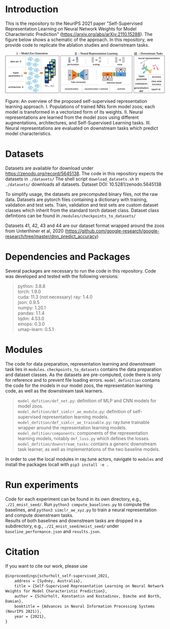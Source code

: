 
# Introduction
This is the repository to the NeurIPS 2021 paper "Self-Supervised Representation Learning on Neural Network Weights for Model Characteristic Prediction" (https://arxiv.org/abs/arXiv:2110.15288). 
The figure below shows a schematic of the approach. In this repository, we provide code to replicate the ablation studies and downstream tasks. 

![Alt text](.figures/scheme_v2.png "Neural Representation Learning Scheme")

Figure: An overview of the proposed self-supervised representation learning approach. I. Populations of trained NNs form model zoos; each model is transformed in a vectorized form of its
weights. II. Neural representations are learned from the model zoos using different augmentations,
architectures, and Self-Supervised Learning tasks. III. Neural representations are evaluated on
downstream tasks which predict model characteristics.


# Datasets
Datasets are available for download under https://zenodo.org/record/5645138. The code in this repository expects the datasets in `./datasets/` The shell script `download_datasets.sh` in `./datasets/` downloads all datasets.
Dataset DOI: 10.5281/zenodo.5645138

To simplify usage, the datasets are precomputed binary files, not the raw data. Datasets are pytorch files containing a dictionary with training, validation and test sets. Train, validation and test sets are custom dataset classes which inherit from the standard torch dataset class.
Dataset class defintions can be found in `/modules/checkpoints_to_datasets/`

Datasets 41, 42, 43 and 44 are our dataset format wrapped around the zoos from Unterthiner et al, 2020 (https://github.com/google-research/google-research/tree/master/dnn_predict_accuracy)


# Dependencies and Packages
Several packages are necessary to run the code in this repository. Code was developed and tested with the following versions:
> python: 3.8.8  
> torch: 1.9.0  
> cuda: 11.3 (not necessary)
> ray: 1.4.0  
> json: 0.9.5  
> numpy: 1.20.1  
> pandas: 1.1.4  
> tqdm: 4.53.0  
> einops: 0.3.0  
> umap-learn: 0.5.1  


# Modules
The code for data preparation, representation learning and downstream task lies in `modules`. 
`checkpoints_to_datasets` contains the data preparation and dataset classes. As the datasets are pre-computed, code there is only for reference and to prevent file loading errors.
`model_definition` contains the code for the models in our model zoos, the representation learning code, as well as the downstream task learners.
> `model_defition/def_net.py`: definition of MLP and CNN models for model zoos.   
> `model_defition/def_simlcr_ae_module.py`: definition of self-supervised representation learning models.   
> `model_defition/def_simlcr_ae_trainable.py`: ray.tune trainable wrapper around the representation learning models.   
> `model_defition/components`: components of the representation learning models, notably `def_loss.py` which defines the losses.   
> `model_defition/downstream_tasks`: contains a generic downstream task learner, as well as implementations of the two baseline models.   

In order to use the local modules in ray.tune actors, navigate to `modules` and install the packages locall with `pip3 install -e .`


# Run experiments
Code for each experiment can be found in its own directory, e.g., `./21_mnist_seed/`. Run `python3 compute_baselines.py` to compute the baselines, and `python3 simclr_ae_xyz.py` to train a neural representation and compute downstream tasks.   
Results of both baselines and downstream tasks are dropped in a subdirectory, e.g., `./21_mnist_seed/mnist_seed/` under `baseline_performance.json` and `results.json`.

# Citation
If you want to cite our work, please use
```
@inproceedings{schurholt_self-supervised_2021,
	address = {Sydney, Australia},
	title = {Self-Supervised Representation Learning on Neural Network Weights for Model Characteristic Prediction},
	author = {Schürholt, Konstantin and Kostadinov, Dimche and Borth, Damian},
	booktitle = {Advances in Neural Information Processing Systems (NeurIPS 2021)},
	year = {2021},
}
```
